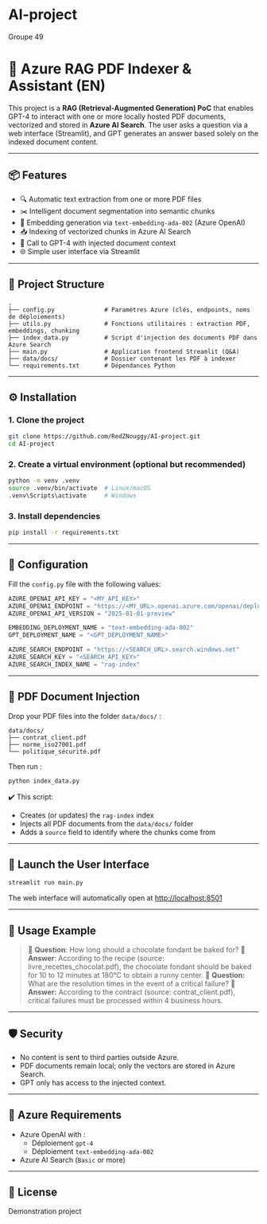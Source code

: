 # AI-project
Groupe 49
# 🧠 Azure RAG PDF Indexer & Assistant (EN)

This project is a **RAG (Retrieval-Augmented Generation) PoC** that enables GPT-4 to interact with one or more locally hosted PDF documents, vectorized and stored in **Azure AI Search**. The user asks a question via a web interface (Streamlit), and GPT generates an answer based solely on the indexed document content.

---

## 📦 Features

- 🔍 Automatic text extraction from one or more PDF files
- ✂️ Intelligent document segmentation into semantic chunks
- 🔢 Embedding generation via `text-embedding-ada-002` (Azure OpenAI)
- 📥 Indexing of vectorized chunks in Azure AI Search
- 💬 Call to GPT-4 with injected document context
- 🌐 Simple user interface via Streamlit

---

## 📁 Project Structure

```
.
├── config.py              # Paramètres Azure (clés, endpoints, noms de déploiements)
├── utils.py               # Fonctions utilitaires : extraction PDF, embeddings, chunking
├── index_data.py          # Script d'injection des documents PDF dans Azure Search
├── main.py                # Application frontend Streamlit (Q&A)
├── data/docs/             # Dossier contenant les PDF à indexer
└── requirements.txt       # Dépendances Python
```

---

## ⚙️ Installation

### 1. Clone the project

```bash
git clone https://github.com/RedZNouggy/AI-project.git
cd AI-project
```

### 2. Create a virtual environment (optional but recommended)

```bash
python -m venv .venv
source .venv/bin/activate  # Linux/macOS
.venv\Scripts\activate     # Windows
```

### 3. Install dependencies

```bash
pip install -r requirements.txt
```

---

## 🔐 Configuration

Fill the `config.py` file with the following values:

```python
AZURE_OPENAI_API_KEY = "<MY_API_KEY>"
AZURE_OPENAI_ENDPOINT = "https://<MY_URL>.openai.azure.com/openai/deployments/gpt-4/chat/completions?api-version=2025-01-01-preview"
AZURE_OPENAI_API_VERSION = "2025-01-01-preview"

EMBEDDING_DEPLOYMENT_NAME = "text-embedding-ada-002"
GPT_DEPLOYMENT_NAME = "<GPT_DEPLOYMENT_NAME>"

AZURE_SEARCH_ENDPOINT = "https://<SEARCH_URL>.search.windows.net"
AZURE_SEARCH_KEY = "<SEARCH_API_KEY>"
AZURE_SEARCH_INDEX_NAME = "rag-index"
```

---

## 📄 PDF Document Injection

Drop your PDF files into the folder `data/docs/` :

```
data/docs/
├── contrat_client.pdf
├── norme_iso27001.pdf
└── politique_sécurité.pdf
```

Then run :

```bash
python index_data.py
```

✔️ This script:
- Creates (or updates) the `rag-index` index
- Injects all PDF documents from the `data/docs/` folder
- Adds a `source` field to identify where the chunks come from

---

## 💬 Launch the User Interface

```bash
streamlit run main.py
```

The web interface will automatically open at [http://localhost:8501](http://localhost:8501)

---

## 🧠 Usage Example

> 💬 **Question**: How long should a chocolate fondant be baked for?
> 🤖 **Answer**: According to the recipe (source: livre_recettes_chocolat.pdf), the chocolate fondant should be baked for 10 to 12 minutes at 180°C to obtain a runny center.
> 💬 **Question:** What are the resolution times in the event of a critical failure?
> 🤖 **Answer:** According to the contract (source: contrat_client.pdf), critical failures must be processed within 4 business hours.

---

## 🛡️ Security

- No content is sent to third parties outside Azure.
- PDF documents remain local; only the vectors are stored in Azure Search.
- GPT only has access to the injected context.

---

## 📌 Azure Requirements

- Azure OpenAI with :
  - Déploiement `gpt-4`
  - Déploiement `text-embedding-ada-002`
- Azure AI Search (`Basic` or more)

---

## 📃 License

Demonstration project

